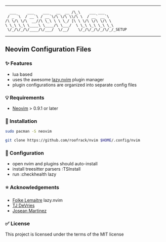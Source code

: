 ----------

      ___     ___    ___   __  __ /\_\    ___ ___
     / _ `\  / __`\ / __`\/\ \/\ \\/\ \  / __` __`\
    /\ \/\ \/\  __//\ \_\ \ \ \_/ |\ \ \/\ \/\ \/\ \
    \ \_\ \_\ \____\ \____/\ \___/  \ \_\ \_\ \_\ \_\
     \/_/\/_/\/____/\/___/  \/__/    \/_/\/_/\/_/\/_/_SETUP

----------

## Neovim Configuration Files

### :sparkles: Features

- lua based 
- uses the  awesome [lazy.nvim](https://github.com/folke/lazy.nvim) plugin manager
- plugin configurations are organized into separate config files

### :bulb: Requirements

- [Neovim](https://neovim.io) > 0.9.1 or later

### :construction: Installation

```sh
sudo pacman -S neovim
```
```sh
git clone https://github.com/roofrack/nvim $HOME/.config/nvim
```

### :wrench: Configuration

- open nvim and plugins should auto-install
- install treesitter parsers :TSInstall
- run :checkhealth lazy 

### :star: Acknowledgements

- [Folke Lemaitre](https://github/folke)  lazy.nvim  
- [TJ DeVries](https://github/tjdevries)   
- [Josean Martinez](https://www.youtube.com/@joseanmartinez)

### :white_check_mark: License

This project is licensed under the terms of the MIT license


